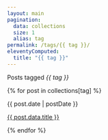 ```yaml
---
layout: main
pagination:
  data: collections
  size: 1
  alias: tag
permalink: /tags/{{ tag }}/
eleventyComputed:
  title: "{{ tag }}"
---  
```


<p class="title-wide mb-6">
  Posts tagged <em>{{ tag }}</em>
</p>
<!-- Enclose post list with div -->
<div>
{% for post in collections[tag] %}
<div class="space-y-2 mb-5">
    <p class="date">{{ post.date | postDate }}</p>
    <p class="text-wide post-title hover:text-blue-700 hover:underline">
      <a href="{{ post.url }}">{{ post.data.title }}</a>
    </p>
</div>
{% endfor %}
</div>

